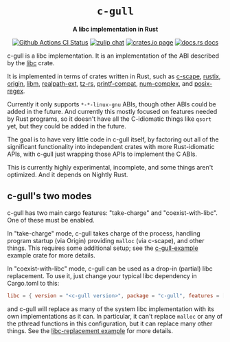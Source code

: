 <div align="center">
  <h1><code>c-gull</code></h1>

  <p>
    <strong>A libc implementation in Rust</strong>
  </p>

  <p>
    <a href="https://github.com/sunfishcode/c-ward/actions?query=workflow%3ACI"><img src="https://github.com/sunfishcode/c-ward/workflows/CI/badge.svg" alt="Github Actions CI Status" /></a>
    <a href="https://bytecodealliance.zulipchat.com/#narrow/stream/206238-general"><img src="https://img.shields.io/badge/zulip-join_chat-brightgreen.svg" alt="zulip chat" /></a>
    <a href="https://crates.io/crates/c-gull"><img src="https://img.shields.io/crates/v/c-gull.svg" alt="crates.io page" /></a>
    <a href="https://docs.rs/c-gull"><img src="https://docs.rs/c-gull/badge.svg" alt="docs.rs docs" /></a>
  </p>
</div>

c-gull is a libc implementation. It is an implementation of the ABI described
by the [libc] crate.

It is implemented in terms of crates written in Rust, such as [c-scape],
[rustix], [origin], [libm], [realpath-ext], [tz-rs], [printf-compat],
[num-complex], and [posix-regex].

Currently it only supports `*-*-linux-gnu` ABIs, though other ABIs could be
added in the future. And currently this mostly focused on features needed by
Rust programs, so it doesn't have all the C-idiomatic things like `qsort` yet,
but they could be added in the future.

The goal is to have very little code in c-gull itself, by factoring out all of
the significant functionality into independent crates with more Rust-idiomatic
APIs, with c-gull just wrapping those APIs to implement the C ABIs.

This is currently highly experimental, incomplete, and some things aren't
optimized. And it depends on Nightly Rust.

## c-gull's two modes

c-gull has two main cargo features: "take-charge" and "coexist-with-libc". One
of these must be enabled.

In "take-charge" mode, c-gull takes charge of the process, handling program
startup (via Origin) providing `malloc` (via c-scape), and other things. This
requires some additional setup; see the [c-gull-example] example crate for
more details.

In "coexist-with-libc" mode, c-gull can be used as a drop-in (partial) libc
replacement. To use it, just change your typical libc dependency in Cargo.toml
to this:

```toml
libc = { version = "<c-gull version>", package = "c-gull", features = ["coexist-with-libc"] }
```

and c-gull will replace as many of the system libc implementation with its own
implementations as it can. In particular, it can't replace `malloc` or any of
the pthread functions in this configuration, but it can replace many other
things. See the [libc-replacement example] for more details.

[libc-replacement example]: https://github.com/sunfishcode/c-ward/blob/main/test-crates/libc-replacement/README.md
[c-scape]: https://crates.io/crates/c-scape
[rustix]: https://crates.io/crates/rustix
[origin]: https://crates.io/crates/origin
[libm]: https://crates.io/crates/libm
[libc]: https://crates.io/crates/libc
[realpath-ext]: https://crates.io/crates/realpath-ext
[tz-rs]: https://crates.io/crates/tz-rs
[printf-compat]: https://crates.io/crates/printf-compat
[num-complex]: https://crates.io/crates/num-complex
[posix-regex]: https://crates.io/crates/posix-regex
[c-gull-example]: https://github.com/sunfishcode/c-ward/blob/main/example-crates/c-gull-example
